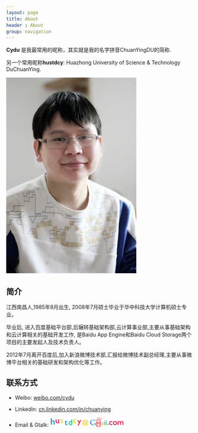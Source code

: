 ```yaml
---
layout: page
title: About
header : About
group: navigation
---
```


**Cydu** 是我最常用的昵称，其实就是我的名字拼音ChuanYingDU的简称. 

另一个常用昵称**hustdcy**: Huazhong University of Science & Technology DuChuanYing. 

![cydu](/images/cydu_small.jpg)


## 简介

江西南昌人,1985年8月出生, 2008年7月硕士毕业于华中科技大学计算机硕士专业。

毕业后, 进入百度基础平台部,后辗转基础架构部,云计算事业部,主要从事基础架构和云计算相关的基础开发工作, 是Baidu App Engine和Baidu Cloud Storage两个项目的主要发起人及技术负责人。

2012年7月离开百度后,加入新浪微博技术部,汇报给微博技术副总经理,主要从事微博平台相关的基础研发和架构优化等工作。

## 联系方式

* Weibo: [weibo.com/cydu](http://weibo.com/cydu "cydu")

* Linkedin: [cn.linkedin.com/in/chuanying](http://cn.linkedin.com/in/chuanying)
    
* Email & Gtalk: ![email](/images/cydu_email.png)
    
